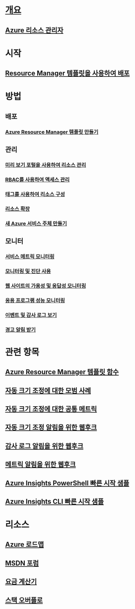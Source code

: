 # [개요](../azure-portal-overview.md)
## [Azure 리소스 관리자](../azure-resource-manager/resource-group-overview.md)

# 시작
## [Resource Manager 템플릿을 사용하여 배포](../azure-resource-manager/resource-group-template-deploy.md)

# 방법
## 배포
### [Azure Resource Manager 템플릿 만들기](../azure-resource-manager/resource-group-authoring-templates.md)

## 관리
### [미리 보기 포털을 사용하여 리소스 관리](../azure-resource-manager/resource-group-portal.md)
### [RBAC를 사용하여 액세스 관리](../active-directory/role-based-access-control-configure.md)
### [태그를 사용하여 리소스 구성](../azure-resource-manager/resource-group-using-tags.md)
### [리소스 확장](../monitoring-and-diagnostics/insights-how-to-scale.md)
### [새 Azure 서비스 주체 만들기](../azure-resource-manager/resource-group-create-service-principal-portal.md)
## 모니터
### [서비스 메트릭 모니터링](../monitoring-and-diagnostics/insights-how-to-customize-monitoring.md)
### [모니터링 및 진단 사용](../monitoring-and-diagnostics/insights-how-to-use-diagnostics.md)
### [웹 사이트의 가용성 및 응답성 모니터링](../application-insights/app-insights-monitor-web-app-availability.md)
### [응용 프로그램 성능 모니터링](../application-insights/app-insights-azure-web-apps.md)
### [이벤트 및 감사 로그 보기](../monitoring-and-diagnostics/insights-debugging-with-events.md)
### [경고 알림 받기](../monitoring-and-diagnostics/insights-receive-alert-notifications.md)

# 관련 항목
## [Azure Resource Manager 템플릿 함수](../azure-resource-manager/resource-group-template-functions.md)
## [자동 크기 조정에 대한 모범 사례](../monitoring-and-diagnostics/insights-autoscale-best-practices.md)
## [자동 크기 조정에 대한 공통 메트릭](../monitoring-and-diagnostics/insights-autoscale-common-metrics.md)
## [자동 크기 조정 알림을 위한 웹후크](../monitoring-and-diagnostics/insights-autoscale-to-webhook-email.md)
## [감사 로그 알림을 위한 웹후크](../monitoring-and-diagnostics/insights-auditlog-to-webhook-email.md)
## [메트릭 알림을 위한 웹후크](../monitoring-and-diagnostics/insights-webhooks-alerts.md)
## [Azure Insights PowerShell 빠른 시작 샘플](../monitoring-and-diagnostics/insights-powershell-samples.md)
## [Azure Insights CLI 빠른 시작 샘플](../monitoring-and-diagnostics/insights-cli-samples.md)

# 리소스
## [Azure 로드맵](https://azure.microsoft.com/roadmap/?category=monitoring-management)
## [MSDN 포럼](https://social.msdn.microsoft.com/Forums/en-US/home?forum=windowsazuremanagement) 
## [요금 계산기](https://azure.microsoft.com/pricing/calculator/)
## [스택 오버플로](http://stackoverflow.com/questions/tagged/azure-management-portal)





